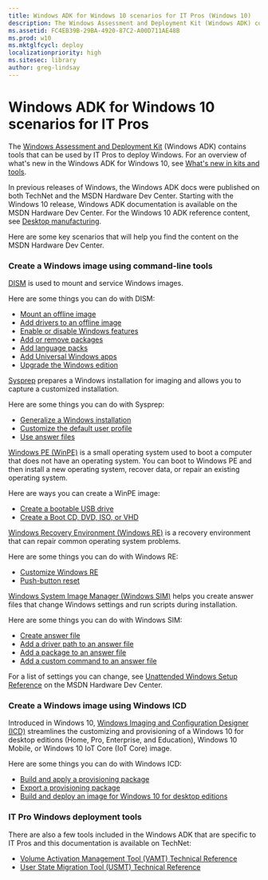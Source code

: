 ```yaml
---
title: Windows ADK for Windows 10 scenarios for IT Pros (Windows 10)
description: The Windows Assessment and Deployment Kit (Windows ADK) contains tools that can be used by IT Pros to deploy Windows.
ms.assetid: FC4EB39B-29BA-4920-87C2-A00D711AE48B
ms.prod: w10
ms.mktglfcycl: deploy
localizationpriority: high
ms.sitesec: library
author: greg-lindsay
---
```


# Windows ADK for Windows 10 scenarios for IT Pros


The [Windows Assessment and Deployment Kit](https://go.microsoft.com/fwlink/p/?LinkId=526803) (Windows ADK) contains tools that can be used by IT Pros to deploy Windows. For an overview of what's new in the Windows ADK for Windows 10, see [What's new in kits and tools](http://msdn.microsoft.com/library/windows/hardware/dn927348.aspx).

In previous releases of Windows, the Windows ADK docs were published on both TechNet and the MSDN Hardware Dev Center. Starting with the Windows 10 release, Windows ADK documentation is available on the MSDN Hardware Dev Center. For the Windows 10 ADK reference content, see [Desktop manufacturing](http://msdn.microsoft.com/library/windows/hardware/dn938361.aspx).

Here are some key scenarios that will help you find the content on the MSDN Hardware Dev Center.

### Create a Windows image using command-line tools

[DISM](http://msdn.microsoft.com/library/windows/hardware/dn898558.aspx) is used to mount and service Windows images.

Here are some things you can do with DISM:

-   [Mount an offline image](http://msdn.microsoft.com/library/windows/hardware/dn938321.aspx)
-   [Add drivers to an offline image](http://msdn.microsoft.com/library/windows/hardware/dn898469.aspx)
-   [Enable or disable Windows features](http://msdn.microsoft.com/library/windows/hardware/dn898567.aspx)
-   [Add or remove packages](http://msdn.microsoft.com/library/windows/hardware/dn898481.aspx)
-   [Add language packs](http://msdn.microsoft.com/library/windows/hardware/dn898470.aspx)
-   [Add Universal Windows apps](http://msdn.microsoft.com/library/windows/hardware/dn898600.aspx)
-   [Upgrade the Windows edition](http://msdn.microsoft.com/library/windows/hardware/dn898500.aspx)

[Sysprep](http://msdn.microsoft.com/library/windows/hardware/dn938335.aspx) prepares a Windows installation for imaging and allows you to capture a customized installation.

Here are some things you can do with Sysprep:

-   [Generalize a Windows installation](http://msdn.microsoft.com/library/windows/hardware/dn938334.aspx)
-   [Customize the default user profile](http://msdn.microsoft.com/library/windows/hardware/dn898521.aspx)
-   [Use answer files](http://msdn.microsoft.com/library/windows/hardware/dn938346.aspx)

[Windows PE (WinPE)](http://msdn.microsoft.com/library/windows/hardware/dn938389.aspx) is a small operating system used to boot a computer that does not have an operating system. You can boot to Windows PE and then install a new operating system, recover data, or repair an existing operating system.

Here are ways you can create a WinPE image:

-   [Create a bootable USB drive](http://msdn.microsoft.com/library/windows/hardware/dn938386.aspx)
-   [Create a Boot CD, DVD, ISO, or VHD](http://msdn.microsoft.com/library/windows/hardware/dn938385.aspx)

[Windows Recovery Environment (Windows RE)](http://msdn.microsoft.com/library/windows/hardware/dn938364.aspx) is a recovery environment that can repair common operating system problems.

Here are some things you can do with Windows RE:

-   [Customize Windows RE](http://msdn.microsoft.com/library/windows/hardware/dn898523.aspx)
-   [Push-button reset](http://msdn.microsoft.com/library/windows/hardware/dn938307.aspx)

[Windows System Image Manager (Windows SIM)](http://msdn.microsoft.com/library/windows/hardware/dn922445.aspx) helps you create answer files that change Windows settings and run scripts during installation.

Here are some things you can do with Windows SIM:

-   [Create answer file](http://msdn.microsoft.com/library/windows/hardware/dn915085.aspx)
-   [Add a driver path to an answer file](http://msdn.microsoft.com/library/windows/hardware/dn915062.aspx)
-   [Add a package to an answer file](http://msdn.microsoft.com/library/windows/hardware/dn915066.aspx)
-   [Add a custom command to an answer file](http://msdn.microsoft.com/library/windows/hardware/dn915058.aspx)

For a list of settings you can change, see [Unattended Windows Setup Reference](http://msdn.microsoft.com/library/windows/hardware/dn923277.aspx) on the MSDN Hardware Dev Center.

### Create a Windows image using Windows ICD

Introduced in Windows 10, [Windows Imaging and Configuration Designer (ICD)](http://msdn.microsoft.com/library/windows/hardware/dn916113.aspx) streamlines the customizing and provisioning of a Windows 10 for desktop editions (Home, Pro, Enterprise, and Education), Windows 10 Mobile, or Windows 10 IoT Core (IoT Core) image.

Here are some things you can do with Windows ICD:

-   [Build and apply a provisioning package](http://msdn.microsoft.com/library/windows/hardware/dn916107.aspx)
-   [Export a provisioning package](http://msdn.microsoft.com/library/windows/hardware/dn916110.aspx)
-   [Build and deploy an image for Windows 10 for desktop editions](http://msdn.microsoft.com/library/windows/hardware/dn916105.aspx)

### IT Pro Windows deployment tools

There are also a few tools included in the Windows ADK that are specific to IT Pros and this documentation is available on TechNet:

-   [Volume Activation Management Tool (VAMT) Technical Reference](volume-activation-management-tool.md)
-   [User State Migration Tool (USMT) Technical Reference](usmt-technical-reference.md)

 

 





